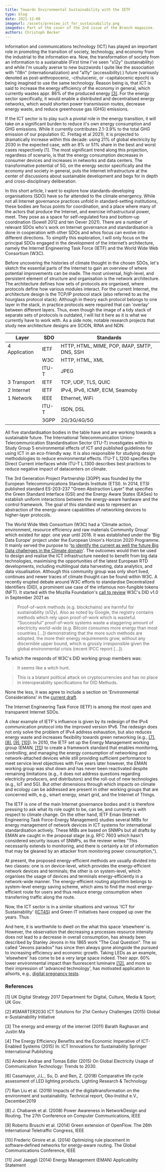 ```yaml
---
title: Towards Environmental Sustainability with the IETF
type: blog
date: 2021-12-08
imageurl: /assets/preview_ict_for_sustainability.png
imagedsc: Part of the cover of the 2nd issue of the Branch magazine.
authors: Christoph Becker
---
```


<!-- Setting the stage for ICT -->
Information and communications technology (ICT) has played an important role in promoting the transition of society, technology, and economy from the industrial to the information era. Now, the transformation of society from an information to a sustainable (First time I've seen "s12y" (sustainability) and while I'm usually averse to new buzzwords I quite like the association with "i18n" (internationalization) and "a11y" (accessibility).) future (variously denoted as post-anthropocenic, -cthulucenic, or -capitalocenic epoch) is being imagined to use the same technology. Reason being is, that ICT is said to increase the energy efficiency of the economy in general, which currently wastes appr. 86% of the produced energy [[3]](#3). For the energy sector specifically, it would enable a distributed and decentralised energy networks, which would shorten power transmission routes, decrease energy waste, and reduce greenhouse gas (GHG) emissions.


<!-- Need to improve ICT -->
If the ICT sector is to play such a pivotal role in the energy transition, it will take on a significant burden to reduce it's own energy consumption and GHG emissions.
While it currently contributes 2.1-3.9% to the total GHG emission of our population (C. Freitag et al 2021), it is projected to dramatically increase within this decade: using 21% of global electricity by 2030 in the expected case, with an 8% or 51% share in the best and worst cases respectively [1]. The most significant trend along this projection, regardless of scenario, is that the energy consumption decreases in consumer devices and increases in networks and data centers. The transformative potential of 5G, on the energy sector specifically and the economy and society in general, puts the Internet infrastructure at the center of discussions about sustainable development and begs for in depth and cross-disciplinary deliberation.


<!-- Introducing SDOs -->
In this short article, I want to explore how standards-developing organisations (SDO) have so far attended to the climate emergency. While not all Internet governance practices unfold in standard-setting institutions, these bodies are focus points for coordination, and a place where many of the actors that produce the Internet, and exercise infrastructural power, meet. They pose as a space for self-regulated fora and bottom-up coordination (Sowell 2012 and ten Oever 2021). There are a number of relevant SDOs who's work on Internet governance and standardisation is done in cooperation with other SDOs and whos focus can evolve into different directions. To simplify this exploration, I will only focus on the principal SDOs engaged in the development of the Internet’s architecture, namely the Internet Engineering Task Force (IETF) and the World Wide Web Consortium (W3C).


<!-- TCP/IP protocol stack -->
Before uncovering the histories of climate thought in the chosen SDOs, let's sketch the essential parts of the Internet to gain an overview of where potential improvements can be made. The most universal, high-level, and persistent element of structure and organisation is the network architecture. The architecture defines how sets of protocols are organised, where protocols define how various modules interact. For the current Internet, the architecture design is the TCP/IP protocol stack (also referred to as the hourglass protocol stack). Although in theory each protocol belongs to one layer in the stack, in practice protocols were required that can 'overlay' between different layers. Thus, even though the image of a tidy stack of separate sets of protocols is outdated, I will list it here as it is what we currently have to work with. As a side note, notable research projects that study new architecture designs are SCION, RINA and NDN.

| Layer         | SDO          | Standards
| ------------- | ------------ | ---------------
| 4 Application | IETF         | HTTP, HTML, MIME, POP, IMAP, SMTP, DNS, SSH
|               | W3C          | HTTP, HTML, XML
|               | ITU-T        | JPEG
| 3 Transport   | IETF         | TCP, UDP, TLS, QUIC
| 2 Internet    | IETF         | IPv4, IPv6, ICMP, ECM, Seamoby
| 1 Network     | IEEE         | Ethernet, WiFi
|               | ITU-T        | ISDN, DSL
|               | 3GPP         | 2G/3G/4G/5G


<!-- ITU -->
All five standardisation bodies in the table have and are working towards a sustainable future. The International Telecommunication Union-Telecommunication Standardisation Sector (ITU-T) investigates within its Study Group 5 environmental effects of ICT and published guidelines for using ICT in an eco-friendly way. It is also responsible for studying design methodologies to reduce environmental effects. ITU-T L.1200 specifies the Direct Current interfaces while ITU-T L.1300 describes best practices to reduce negative impact of datacenters on climate.


<!-- 3GPP -->
The 3rd Generation Project Partnership (3GPP) was founded by the European Telecommunications Standards Institute (ETSI). In 2014, ETSI published standard ES-203-237 "Green Abstraction Layer" that specifies the Green Standard Interface (GSI) and the Energy Aware States (EASes) to establish uniform interactions between the energy-aware hardware and the control framework. The goal of this standard was to represent an abstraction of the energy-aware capabilities of networking devices to higher-layer protocols.


<!-- W3C -->
The World Wide Web Consortium (W3C) had a 'Climate action, environment, resource efficiency and raw materials Community Group' which existed for appr. one year until 2016. It was established under the 'Big Data Europe' project under the European Union's Horizon 2020 Programme. It mainly served the purpose to '[to identify the current as well the future Big Data challenges in the Climate domain](https://www.w3.org/community/bde-climate/2015/09/04/summary-of-1st-community-bde-sc5-workshop/)'. The outcomes would then be used to design and realise the ICT infrastructure needed to benefit from big data technologies, maximising the opportunities of the latest European RTD developments, including multilingual data harvesting, data analytics, and data visualisation. Although this community group was only short lived, continues and newer traces of climate thought can be found within W3C. A recently erupted debate around W3C efforts to standardise Decentralized Identifiers (DID), a prominent use case of the infamous non-fungible tokens (NFT). It started with the Mozilla Foundation's  [call to review](https://lists.w3.org/Archives/Public/public-new-work/2021Sep/0000.html) W3C's DID v1.0 in September 2021 as

> Proof-of-work methods (e.g. blockchains) are harmful for sustainability (s12y). Also as noted by Google, the registry contains methods which rely upon proof-of-work which is wasteful. “Successful” proof-of-work systems waste a staggering amount of electricity world-wide (e.g. Bitcoin consumes more energy than most countries [...]) demonstrating that the more such methods are adopted, the more their energy requirements grow, without any discernible upper bound, which is grossly irresponsible given the global environmental crisis (recent IPCC report [...]).

To which the responds of W3C's DID working group members was:

> It seems like a witch hunt.

> This is a blatant political attack on cryptocurrencies and has no place in interoperability specifications for DID Methods.

None the less, it was agree to include a section on 'Environmental Considerations' in the [current draft](https://w3c.github.io/did-imp-guide/#environmental-considerations).


<!-- IETF -->
The Internet Engineering Task Force (IETF) is among the most open and transparent Internet SDOs.

A clear example of IETF's influence is given by its redesign of the IPv4 communication protocol into the improved version IPv6. The redesign does not only solve the problem of IPv4 address exhaustion, but also reduces energy waste and increases flexibility towards green networking (e.g., [[7]](#7), [[8]](#8), [[9]](#9), [[10]](#10)). In 2010, the IETF set up the Energy Management working group (EMAN, [[11]](#11)) to create a framework standard that enables monitoring, controlling, and managing the energy consumption of networking and network-attached devices while still providing sufficient performance to meet service level objectives with Five years later however, the EMAN working group was shut down and has never been reactivated despite remaining limitations (e.g., it does not address questions regarding electricity producers, and distributors) and the roll-out of new technologies (e.g., IoT and 5G). But other dimensions through which impacts on climate and ecology can be addressed are present in other working groups that are concerned with, e.g., smart energy, smart grid, and the Internet of Things.

The IETF is one of the main Internet governance bodies and it is therefore pressing to ask what its role ought to be, can be, and currently is with respect to climate change.
On the other hand, IETF Eman (Internet Engineering Task Force-Energy Management) studies several MIBs for energy management of network devices in ICT systems for international standardisation actively. These MIBs are based on SNMPs but all drafts by EMAN are caught in the proposal stage (e.g. RFC 7603 which hasn't considered security issues of SNMPs, as the reviewr writes "This necessarily extends to monitoring, and there is certainly a *lot* of information that may be gleaned by an attacker from monitoring power consumption,").


At present, the proposed energy-efficient methods are usually divided into two classes: one is on device-level, which provides the energy-efficient network devices and terminals; the other is on system-level, which organises the usage of devices and terminals energy-efficiently in a network-wide manner. The energy-efficient routing algorithm belongs to system-level energy saving scheme, which aims to find the most energy-efficient route for users and thus reduce energy consumption when transferring traffic along the route.




Now, the ICT sector is in a similar situations and various 'ICT for Sustainability' ([ICT4S](https://conf.researchr.org/series/ict4s)) and Green IT initiatives have cropped up over the years. Thus

And here, it is worthwhile to dwell on the what this space 'elsewhere' is. However, the observation that decreasing a processes resource intensity does not lead to a decrease in overall consumption, has already been described by Stanley Jevons in his 1865 work "The Coal Question". The so called "Jevons paradox" has since then always gone alongside the pursued to increasing efficiency and economic growth. Taking LEDs as an example, 'elsewhere' has come to be a very large space indeed. Their appr. 60% lower environmental impact than fluorescent luminaire [[12]](#12), and more so their impression of 'advanced technology', has motivated application to allsorts, e.g., [digital pregnancy tests](https://twitter.com/Foone/status/1301707401024827392).

### References
<a id="1">[1]</a>
UK Digital Strategy 2017
Department for Digital, Culture, Media & Sport; UK Gov.

<a id="2">[2]</a>
#SMARTER2030 ICT Solutions for 21st Century Challenges (2015)
Global e-Sustainability Initiative

<a id="3">[3]</a>
The energy and emergy of the internet (2011)
Barath Raghavan and Justin Ma

<a id="4">[4]</a>
The Energy Efficiency Benefits and the Economic Imperative of ICT-Enabled Systems (2015)
In: ICT Innovations for Sustainability
Springer International Publishing

<a id="5">[5]</a>
Anders Andrae and Tomas Edler (2015)
On Global Electricity Usage of Communication Technology: Trends to 2030.

<a id="6">[6]</a>
Casamayor, J.L., Su, D. and Ren, Z. (2018)
Comparative life cycle assessment of LED lighting products.
Lighting Research & Technology

<a id="7">[7]</a>
Ran Liu et al. (2019)
Impacts of the digitaltransformation on the environment and sustainability.
Technical report, Oko‑Institut e.V., December2019

<a id="8">[8]</a>
J. Chabarek et al. (2008)
Power Awareness in NetworkDesign and Routing.
The 27th Conference on Computer Communications, IEEE

<a id="9">[9]</a>
Roberto Bruschi et al. (2014)
Green extension of OpenFlow.
The 26th International Teletraffic Congress, IEEE

<a id="10">[10]</a>
Frederic Giroire et al. (2014)
Optimizing rule placement in software‑defined networks for energy‑aware routing.
The Global Communications Conference, IEEE

<a id="11">[11]</a>
Joel Jaeggli (2014)
Energy Management (EMAN) Applicability Statement
